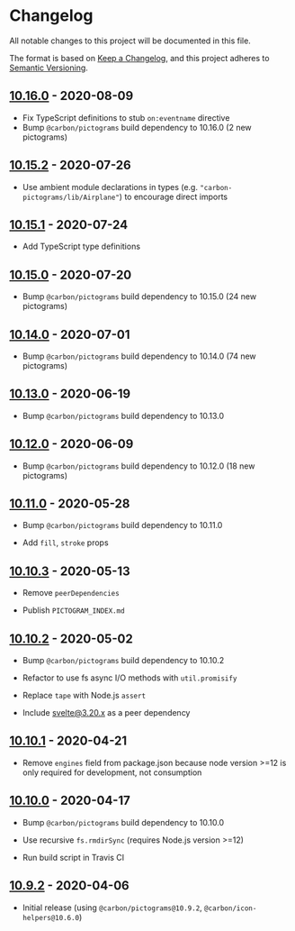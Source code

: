 # Changelog

All notable changes to this project will be documented in this file.

The format is based on [Keep a Changelog](https://keepachangelog.com/en/1.0.0/),
and this project adheres to [Semantic Versioning](https://semver.org/spec/v2.0.0.html).

## [10.16.0](https://github.com/IBM/carbon-pictograms-svelte/releases/tag/v10.16.0) - 2020-08-09

- Fix TypeScript definitions to stub `on:eventname` directive
- Bump `@carbon/pictograms` build dependency to 10.16.0 (2 new pictograms)

## [10.15.2](https://github.com/IBM/carbon-pictograms-svelte/releases/tag/v10.15.2) - 2020-07-26

- Use ambient module declarations in types (e.g. `"carbon-pictograms/lib/Airplane"`) to encourage direct imports

## [10.15.1](https://github.com/IBM/carbon-pictograms-svelte/releases/tag/v10.15.1) - 2020-07-24

- Add TypeScript type definitions

## [10.15.0](https://github.com/IBM/carbon-pictograms-svelte/releases/tag/v10.15.0) - 2020-07-20

- Bump `@carbon/pictograms` build dependency to 10.15.0 (24 new pictograms)

## [10.14.0](https://github.com/IBM/carbon-pictograms-svelte/releases/tag/v10.14.0) - 2020-07-01

- Bump `@carbon/pictograms` build dependency to 10.14.0 (74 new pictograms)

## [10.13.0](https://github.com/IBM/carbon-pictograms-svelte/releases/tag/v10.13.0) - 2020-06-19

- Bump `@carbon/pictograms` build dependency to 10.13.0

## [10.12.0](https://github.com/IBM/carbon-pictograms-svelte/releases/tag/v10.12.0) - 2020-06-09

- Bump `@carbon/pictograms` build dependency to 10.12.0 (18 new pictograms)

## [10.11.0](https://github.com/IBM/carbon-pictograms-svelte/releases/tag/v10.11.0) - 2020-05-28

- Bump `@carbon/pictograms` build dependency to 10.11.0

- Add `fill`, `stroke` props

## [10.10.3](https://github.com/IBM/carbon-pictograms-svelte/releases/tag/v10.10.3) - 2020-05-13

- Remove `peerDependencies`

- Publish `PICTOGRAM_INDEX.md`

## [10.10.2](https://github.com/IBM/carbon-pictograms-svelte/releases/tag/v10.10.2) - 2020-05-02

- Bump `@carbon/pictograms` build dependency to 10.10.2

- Refactor to use fs async I/O methods with `util.promisify`

- Replace `tape` with Node.js `assert`

- Include svelte@3.20.x as a peer dependency

## [10.10.1](https://github.com/IBM/carbon-pictograms-svelte/releases/tag/v10.10.1) - 2020-04-21

- Remove `engines` field from package.json because node version >=12 is only required for development, not consumption

## [10.10.0](https://github.com/IBM/carbon-pictograms-svelte/releases/tag/v10.10.0) - 2020-04-17

- Bump `@carbon/pictograms` build dependency to 10.10.0

- Use recursive `fs.rmdirSync` (requires Node.js version >=12)

- Run build script in Travis CI

## [10.9.2](https://github.com/IBM/carbon-pictograms-svelte/releases/tag/v10.9.2) - 2020-04-06

- Initial release (using `@carbon/pictograms@10.9.2`, `@carbon/icon-helpers@10.6.0`)
